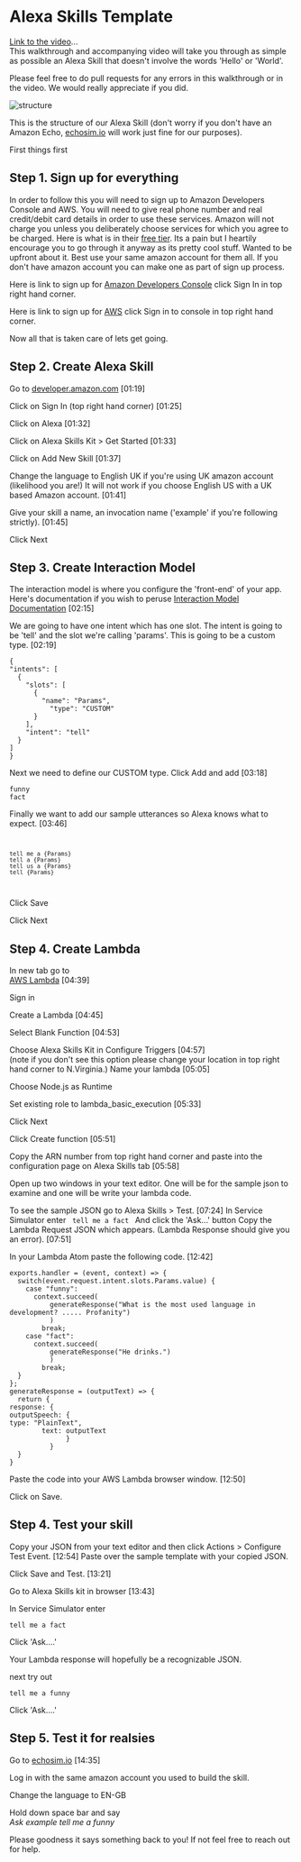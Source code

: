
# Alexa Skills Template
[Link to the video](https://drive.google.com/drive/folders/0B5189b8eE2iOUjFpRWY3cmJKcXc)...   
This walkthrough and accompanying video will take you through as simple as possible an Alexa Skill that doesn't involve the words 'Hello' or 'World'.      

Please feel free to do pull requests for any errors in this walkthrough or in the video. We would really appreciate if you did.      

![structure](https://github.com/vishpatel7/alexa-lambda-template/blob/master/img/structure-diagram.png)      

This is the structure of our Alexa Skill (don't worry if you don't have an Amazon Echo, [echosim.io](www.echosim.io) will work just fine for our purposes).      

First things first    
## Step 1. Sign up for everything     

In order to follow this you will need to sign up to Amazon Developers Console and AWS. You will need to give real phone number and real credit/debit card details in order to use these services. Amazon will not charge you unless you deliberately choose services for which you agree to be charged. Here is what is in their [free tier](https://aws.amazon.com/free/). Its a pain but I heartily encourage you to go through it anyway as its pretty cool stuff. Wanted to be upfront about it. Best use your same amazon account for them all. If you don't have amazon account you can make one as part of sign up process.      

Here is link to sign up for [Amazon Developers Console](https://developer.amazon.com/) click Sign In in top right hand corner.    

Here is link to sign up for [AWS](https://aws.amazon.com/console/) click Sign in to console in top right hand corner.     


Now all that is taken care of lets get going.    


## Step 2. Create Alexa Skill      
Go to [developer.amazon.com](www.developer.amazon.com) [01:19]

Click on Sign In (top right hand corner) [01:25]

Click on Alexa [01:32]     

Click on Alexa Skills Kit > Get Started [01:33]     

Click on Add New Skill [01:37]     

Change the language to English UK if you're using UK amazon account (likelihood you are!) It will not work if you choose English US with a UK based Amazon account. [01:41]


Give your skill a name, an invocation name ('example' if you're following strictly). [01:45]

Click Next


## Step 3. Create Interaction Model    

The  interaction model is where you configure the 'front-end' of your app. Here's documentation if you wish to peruse [Interaction Model Documentation](https://developer.amazon.com/public/solutions/alexa/alexa-skills-kit/docs/alexa-skills-kit-interaction-model-reference) [02:15]

  We are going to have one intent which has one slot. The intent is going to be 'tell' and the slot we're calling 'params'. This is going to be a custom type. [02:19] 

  ```
{      
  "intents": [      
    {      
      "slots": [      
        {      
          "name": "Params",      
            "type": "CUSTOM"      
        }      
      ],      
      "intent": "tell"      
    }      
  ]      
}      
```

Next we need to define our CUSTOM type. Click Add and add  [03:18]   


```
funny      
fact      
```


Finally we want to add our sample utterances so Alexa knows what to expect. [03:46]
<code>    

```
tell me a {Params}      
tell a {Params}      
tell us a {Params}      
tell {Params}      
```
</code>    

Click Save

Click Next

## Step 4. Create Lambda      
In new tab go to  
[AWS Lambda](https://aws.amazon.com/lambda/) [04:39]

Sign in        

Create a Lambda [04:45]

Select Blank Function [04:53]

Choose Alexa Skills Kit in Configure Triggers [04:57]  
(note if you don't see this option please change your location in top right hand corner to N.Virginia.)
Name your lambda [05:05] 

Choose Node.js as Runtime

Set existing role to lambda_basic_execution [05:33]

Click Next

Click Create function [05:51]

Copy the ARN number from top right hand corner and paste into the configuration page on Alexa Skills tab [05:58]

Open up two windows in your text editor. One will be for the sample json to examine and one will be write your lambda code.  

To see the sample JSON go to Alexa Skills > Test. [07:24]  In Service Simulator enter 
<code>
tell me a fact
</code>
And click the 'Ask...' button
Copy the Lambda Request JSON which appears. (Lambda Response should give you an error). [07:51]

In your Lambda Atom paste the following code. [12:42]    

```
exports.handler = (event, context) => {    
  switch(event.request.intent.slots.Params.value) {    
    case "funny":    
      context.succeed(    
          generateResponse("What is the most used language in development? ..... Profanity")    
          )    
        break;    
    case "fact":    
      context.succeed(    
          generateResponse("He drinks.")    
          )    
        break;    
  }    
};    
generateResponse = (outputText) => {    
  return {    
response: {    
outputSpeech: {    
type: "PlainText",    
        text: outputText    
              }    
          }    
  }    
}    

```
Paste the code into your AWS Lambda browser window. [12:50]

Click on Save.  


## Step 4. Test your skill    
Copy your JSON from your text editor and then click Actions > Configure Test Event. [12:54]
Paste over the sample template with your copied JSON.    

Click Save and Test. [13:21]     

Go to Alexa Skills kit in browser [13:43]

In Service Simulator enter     
```    
tell me a fact    
```    
Click 'Ask....'    

Your Lambda response will hopefully be a recognizable JSON.    

next try out     
```    
tell me a funny    
```    

Click 'Ask....'    


## Step 5. Test it for realsies    
Go to [echosim.io](www.echosim.io) [14:35] 

  Log in with the same amazon account you used to build the skill.    

  Change the language to EN-GB      

  Hold down space bar and say    
  <i>Ask example tell me a funny</i>    

  Please goodness it says something back to you! If not feel free to reach out for help.       
